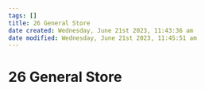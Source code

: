 ```yaml
---
tags: []
title: 26 General Store
date created: Wednesday, June 21st 2023, 11:43:36 am
date modified: Wednesday, June 21st 2023, 11:45:51 am
---
```


# 26 General Store
